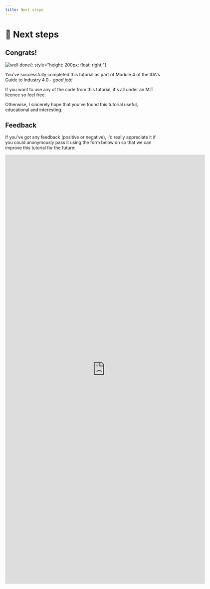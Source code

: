 ```yaml
---
title: Next steps
---
```


# :tada: Next steps

## Congrats!

![well done](/images/well-done.webp){: style="height: 200px; float: right;"}

You've successfully completed this tutorial as part of Module 4 of the IDA's Guide to Industry 4.0 - _good job!_

If you want to use any of the code from this tutorial, it's all under an MIT licence so feel free.

Otherwise, I sincerely hope that you've found this tutorial useful, educational and interesting.

## Feedback

If you've got any feedback (positive or negative), I'd really appreciate it if you could anonymously pass it using the form below on so that we can improve this tutorial for the future:

<iframe
  src="https://docs.google.com/forms/d/e/1FAIpQLSeVAhIlIhekwZHc6rKzo0l7Eu9ZHViXfOtw1LojSsaLo0GZ_Q/viewform?embedded=true"
  width="640"
  height="1378"
  frameborder="0"
  marginheight="0"
  marginwidth="0">
  Loading…
</iframe>
